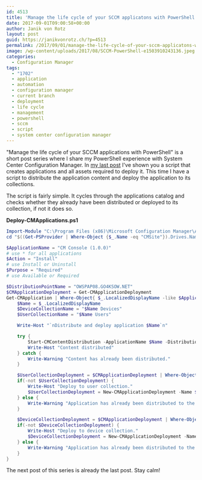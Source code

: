 ```yaml
---
id: 4513
title: 'Manage the life cycle of your SCCM applicatons with PowerShell - Part 3 Deploy Applications'
date: 2017-09-01T09:00:58+00:00
author: Janik von Rotz
layout: post
guid: https://janikvonrotz.ch/?p=4513
permalink: /2017/09/01/manage-the-life-cycle-of-your-sccm-applicatons-with-powershell-part-3-deploy-applications/
image: /wp-content/uploads/2017/08/SCCM-PowerShell-e1503910243136.jpeg
categories:
  - Configuration Manager
tags:
  - "1702"
  - application
  - automation
  - configuration manager
  - current branch
  - deployment
  - life cycle
  - management
  - powershell
  - sccm
  - script
  - system center configuration manager
---
```

"Manage the life cycle of your SCCM applications with PowerShell" is a short post series where I share my PowerShell experience with System Center Configuration Manager. In [my last post](https://janikvonrotz.ch/2017/08/29/manage-the-life-cycle-of-your-sccm-applicatons-with-powershell-part-2-create-applications) I've shown you a script that creates applications and all assets required to deploy it. This time I have a script to distribute the application content and deploy the application to its collections.
<!--more-->

The script is fairly simple. It cycles through the applications catalog and checks whether they already have been distributed or deployed to its collection, if not it does so.

**Deploy-CMApplications.ps1**

```powershell
Import-Module "C:\Program Files (x86)\Microsoft Configuration Manager\AdminConsole\bin\ConfigurationManager.psd1"
cd "$((Get-PSProvider | Where-Object {$_.Name -eq "CMSite"}).Drives.Name):"

$ApplicationName = "CM Console (1.0.0)" 
# use * for all applications
$Action = "Install"
# use Install or Uninstall
$Purpose = "Required"
# use Available or Required

$DistributionPointName = "OWSPAP08.GO4KSOW.NET"
$CMApplicationDeployment = Get-CMApplicationDeployment
Get-CMApplication | Where-Object{ $_.LocalizedDisplayName -like $ApplicationName } | ForEach-Object {
    $Name = $_.LocalizedDisplayName
    $DeviceCollectionName = "$Name Devices"
    $UserCollectionName = "$Name Users"

    Write-Host "`nDistribute and deploy application $Name`n"

    try {
        Start-CMContentDistribution -ApplicationName $Name -DistributionPointName $DistributionPointName
        Write-Host "Content distributed"
    } catch {
        Write-Warning "Content has already been distributed."
    }

    $UserCollectionDeployment = $CMApplicationDeployment | Where-Object{ ($_.ApplicationName -eq $Name) -and ($_.CollectionName -eq $UserCollectionName)}
    if(-not $UserCollectionDeployment) {
        Write-Host "Deploy to user collection."
        $UserCollectionDeployment = New-CMApplicationDeployment -Name $Name -CollectionName $UserCollectionName -DeployAction $Action -DeployPurpose $Purpose
    } else {
        Write-Warning "Application has already been distributed to the user collection."
    }

    $DeviceCollectionDeployment = $CMApplicationDeployment | Where-Object{ ($_.ApplicationName -eq $Name) -and ($_.CollectionName -eq $DeviceCollectionName)}
    if(-not $DeviceCollectionDeployment) {
        Write-Host "Deploy to device collection."
        $DeviceCollectionDeployment = New-CMApplicationDeployment -Name $Name -CollectionName $DeviceCollectionName -DeployAction $Action -DeployPurpose $Purpose
    } else {
        Write-Warning "Application has already been distributed to the device collection."
    }
}
```

The next post of this series is already the last post. Stay calm!